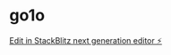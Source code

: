 # go1o

[Edit in StackBlitz next generation editor ⚡️](https://stackblitz.com/~/github.com/lewto/go1o)